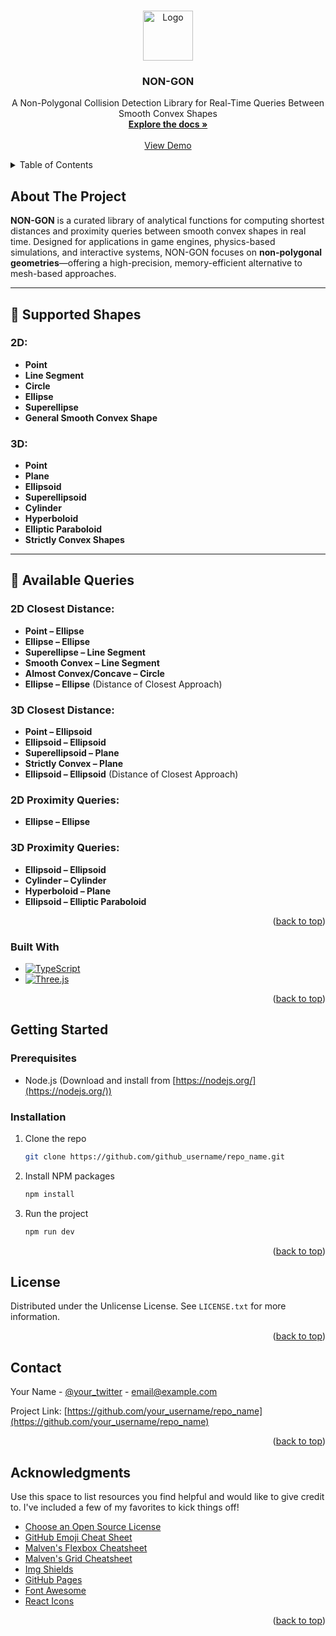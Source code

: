 <a id="readme-top"></a>

<!-- PROJECT LOGO -->
<br />
<div align="center">
  <a href="https://avatars.githubusercontent.com/u/208828166?s=48&v=4">
    <img src="https://avatars.githubusercontent.com/u/208828166?s=48&v=4" alt="Logo" width="80" height="80">
  </a>

  <h3 align="center">NON-GON</h3>

  <p align="center">
    A Non-Polygonal Collision Detection Library for Real-Time Queries Between Smooth Convex Shapes
    <br />
    <a href="*"><strong>Explore the docs »</strong></a>
    <br />
    <br />
    <a href="*">View Demo</a>
  </p>
</div>

<!-- TABLE OF CONTENTS -->
<details>
  <summary>Table of Contents</summary>
  <ol>
    <li>
      <a href="#about-the-project">About The Project</a>
      <ul>
        <li><a href="#built-with">Built With</a></li>
      </ul>
    </li>
    <li>
      <a href="#getting-started">Getting Started</a>
      <ul>
        <li><a href="#prerequisites">Prerequisites</a></li>
        <li><a href="#installation">Installation</a></li>
      </ul>
    </li>
    <li><a href="#usage">Usage</a></li>
    <li><a href="#license">License</a></li>
    <li><a href="#contact">Contact</a></li>
    <li><a href="#acknowledgments">Acknowledgments</a></li>
  </ol>
</details>

<!-- ABOUT THE PROJECT -->

## About The Project

**NON-GON** is a curated library of analytical functions for computing shortest distances and proximity queries between smooth convex shapes in real time. Designed for applications in game engines, physics-based simulations, and interactive systems, NON-GON focuses on **non-polygonal geometries**—offering a high-precision, memory-efficient alternative to mesh-based approaches.

---

## 🔷 Supported Shapes

### 2D:

- **Point**
- **Line Segment**
- **Circle**
- **Ellipse**
- **Superellipse**
- **General Smooth Convex Shape**

### 3D:

- **Point**
- **Plane**
- **Ellipsoid**
- **Superellipsoid**
- **Cylinder**
- **Hyperboloid**
- **Elliptic Paraboloid**
- **Strictly Convex Shapes**

---

## 🔶 Available Queries

### 2D Closest Distance:

- **Point – Ellipse**
- **Ellipse – Ellipse**
- **Superellipse – Line Segment**
- **Smooth Convex – Line Segment**
- **Almost Convex/Concave – Circle**
- **Ellipse – Ellipse** (Distance of Closest Approach)

### 3D Closest Distance:

- **Point – Ellipsoid**
- **Ellipsoid – Ellipsoid**
- **Superellipsoid – Plane**
- **Strictly Convex – Plane**
- **Ellipsoid – Ellipsoid** (Distance of Closest Approach)

### 2D Proximity Queries:

- **Ellipse – Ellipse**

### 3D Proximity Queries:

- **Ellipsoid – Ellipsoid**
- **Cylinder – Cylinder**
- **Hyperboloid – Plane**
- **Ellipsoid – Elliptic Paraboloid**

<p align="right">(<a href="#readme-top">back to top</a>)</p>

### Built With

- [![TypeScript](https://img.shields.io/badge/TypeScript-007ACC?style=for-the-badge&logo=typescript&logoColor=white)](https://www.typescriptlang.org/)
- [![Three.js](https://img.shields.io/badge/Three.js-000000?style=for-the-badge&logo=three.js&logoColor=white)](https://threejs.org/)

<p align="right">(<a href="#readme-top">back to top</a>)</p>

<!-- GETTING STARTED -->

## Getting Started

### Prerequisites

- Node.js (Download and install from [https://nodejs.org/](https://nodejs.org/))

### Installation

1. Clone the repo
   ```sh
   git clone https://github.com/github_username/repo_name.git
   ```
2. Install NPM packages
   ```sh
   npm install
   ```
3. Run the project
   ```sh
   npm run dev
   ```

<p align="right">(<a href="#readme-top">back to top</a>)</p>
<!-- LICENSE -->

## License

Distributed under the Unlicense License. See `LICENSE.txt` for more information.

<p align="right">(<a href="#readme-top">back to top</a>)</p>

<!-- CONTACT -->

## Contact

Your Name - [@your_twitter](https://twitter.com/your_username) - email@example.com

Project Link: [https://github.com/your_username/repo_name](https://github.com/your_username/repo_name)

<p align="right">(<a href="#readme-top">back to top</a>)</p>

<!-- ACKNOWLEDGMENTS -->

## Acknowledgments

Use this space to list resources you find helpful and would like to give credit to. I've included a few of my favorites to kick things off!

- [Choose an Open Source License](https://choosealicense.com)
- [GitHub Emoji Cheat Sheet](https://www.webpagefx.com/tools/emoji-cheat-sheet)
- [Malven's Flexbox Cheatsheet](https://flexbox.malven.co/)
- [Malven's Grid Cheatsheet](https://grid.malven.co/)
- [Img Shields](https://shields.io)
- [GitHub Pages](https://pages.github.com)
- [Font Awesome](https://fontawesome.com)
- [React Icons](https://react-icons.github.io/react-icons/search)

<p align="right">(<a href="#readme-top">back to top</a>)</p>

<!-- MARKDOWN LINKS & IMAGES -->
<!-- https://www.markdownguide.org/basic-syntax/#reference-style-links -->

[contributors-shield]: https://img.shields.io/github/contributors/othneildrew/Best-README-Template.svg?style=for-the-badge
[contributors-url]: https://github.com/othneildrew/Best-README-Template/graphs/contributors
[forks-shield]: https://img.shields.io/github/forks/othneildrew/Best-README-Template.svg?style=for-the-badge
[forks-url]: https://github.com/othneildrew/Best-README-Template/network/members
[stars-shield]: https://img.shields.io/github/stars/othneildrew/Best-README-Template.svg?style=for-the-badge
[stars-url]: https://github.com/othneildrew/Best-README-Template/stargazers
[issues-shield]: https://img.shields.io/github/issues/othneildrew/Best-README-Template.svg?style=for-the-badge
[issues-url]: https://github.com/othneildrew/Best-README-Template/issues
[license-shield]: https://img.shields.io/github/license/othneildrew/Best-README-Template.svg?style=for-the-badge
[license-url]: https://github.com/othneildrew/Best-README-Template/blob/master/LICENSE.txt
[linkedin-shield]: https://img.shields.io/badge/-LinkedIn-black.svg?style=for-the-badge&logo=linkedin&colorB=555
[linkedin-url]: https://linkedin.com/in/othneildrew
[product-screenshot]: images/screenshot.png
[next.js]: https://img.shields.io/badge/next.js-000000?style=for-the-badge&logo=nextdotjs&logoColor=white
[next-url]: https://nextjs.org/
[react.js]: https://img.shields.io/badge/React-20232A?style=for-the-badge&logo=react&logoColor=61DAFB
[react-url]: https://reactjs.org/
[vue.js]: https://img.shields.io/badge/Vue.js-35495E?style=for-the-badge&logo=vuedotjs&logoColor=4FC08D
[vue-url]: https://vuejs.org/
[angular.io]: https://img.shields.io/badge/Angular-DD0031?style=for-the-badge&logo=angular&logoColor=white
[angular-url]: https://angular.io/
[svelte.dev]: https://img.shields.io/badge/Svelte-4A4A55?style=for-the-badge&logo=svelte&logoColor=FF3E00
[svelte-url]: https://svelte.dev/
[laravel.com]: https://img.shields.io/badge/Laravel-FF2D20?style=for-the-badge&logo=laravel&logoColor=white
[laravel-url]: https://laravel.com
[bootstrap.com]: https://img.shields.io/badge/Bootstrap-563D7C?style=for-the-badge&logo=bootstrap&logoColor=white
[bootstrap-url]: https://getbootstrap.com
[jquery.com]: https://img.shields.io/badge/jQuery-0769AD?style=for-the-badge&logo=jquery&logoColor=white
[jquery-url]: https://jquery.com
